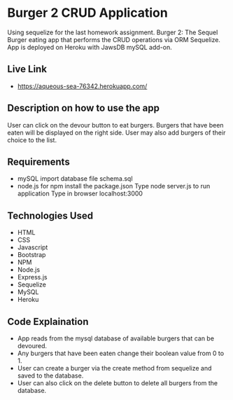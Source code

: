 # Burger 2 CRUD Application
Using sequelize for the last homework assignment. Burger 2: The Sequel
Burger eating app that performs the CRUD operations via ORM Sequelize. App is deployed on Heroku with JawsDB mySQL add-on. 

## Live Link
- https://aqueous-sea-76342.herokuapp.com/

## Description on how to use the app
User can click on the devour button to eat burgers. Burgers that have been eaten will be displayed on the right side.
User may also add burgers of their choice to the list.

## Requirements
- mySQL import database file schema.sql
- node.js for npm install the package.json
Type node server.js to run application
Type in browser localhost:3000

## Technologies Used
- HTML
- CSS
- Javascript
- Bootstrap
- NPM
- Node.js
- Express.js
- Sequelize
- MySQL
- Heroku

## Code Explaination
- App reads from the mysql database of available burgers that can be devoured.
- Any burgers that have been eaten change their boolean value from 0 to 1.
- User can create a burger via the create method from sequelize and saved to the database.
- User can also click on the delete button to delete all burgers from the database. 
